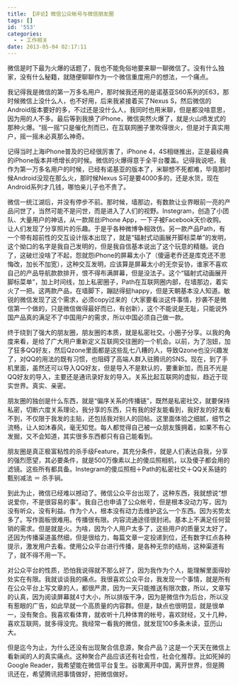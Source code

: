 ```yaml
---
title: 【评论】微信公众帐号与微信朋友圈
tags: []
id: '553'
categories:
  - - 工作相关
date: 2013-05-04 02:17:11
---
```


微信是时下最为火爆的话题了，我也不能免俗地要来聊一聊微信了。没有什么独家，没有什么秘籍，就随便聊聊作为一个微信重度用户的想法，一个痛点。

我记得我是微信的第一万多名用户，那时候我还用的是诺基亚S60系列的E63，那时候微信上没什么人，也不好用，后来我紧接着买了Nexus S，然后微信的Android版本要好的多，不过还是没什么人，我同时也用米聊，但是都没啥意思，因为用的人不多。最后等到我换了iPhone，微信突然火爆了，就是火山喷发式的那种火爆。“摇一摇”只是催化剂而已，在互联网圈子里吹得很火，但是对于真实用户，摇一摇未必真那么神奇。
<!-- more -->
记得当时上海iPhone普及的已经很厉害了，iPhone 4，4S相继推出，正是最经典的iPhone版本井喷增长的时候。微信的火爆得意于全平台覆盖。记得我说吧，我作为第一万多名用户的时候，已经有诺基亚的版本了，米聊想不死都难，毕竟那时候Android没现在那么火，那时候Nexus S可是要4000多的，还是水货，现在Android系列才几钱，哪怕亲儿子也不贵了。

微信一统江湖后，并没有停步不前。那时候，墙那边，有数款让业界眼前一亮的产品问世了，当然可能不是问世，而是进入了人们的视野。Instegram，创造了小团队、大量用户的神话，从一款屌丝iPhone App，一下子被Facebook天价收购。让人们发现了分享照片的乐趣。于是乎各种微博争相效仿。另一款产品Path，有一个带有超前性的交互设计版本出现了，就是“辐射式动画展开脚标菜单”的发明，这个拗口的名字是我自己发明的，但是我自信基本说出了这个玩意的精髓。说白了，这破烂没啥了不起，怨就怨iPhone的屏幕太小了（傻逼老乔还是库克还不思悔改，加长不加宽），这种交互发明，应该算是屏幕太小的无奈妥协，谁家不喜欢自己的产品导航款款排开，恨不得布满屏幕，但是没法子。这个“辐射式动画展开脚标菜单”，加上时间线，加上私密圈子，Path在互联网圈内部，在墙那边，着实火了一把。这两款产品，在墙脚下，蹦跶得挺happy，但是天朝基本没人知道。敏锐的微信发现了这个需求，必须copy过来的（大家要看淡这件事情，抄袭不是微信第一个做的，只是微信做得最好而已，有创新），这个不能说是无耻，只能说外国产品真的满足不了中国用户的需求，所以中国必须自己做一款。

终于绕到了强大的朋友圈，朋友圈的本质，就是私密社交。小圈子分享。以我的角度来看，是给了广大用户重新定义互联网交往圈的一个机会。以前，为了泡妞，加了狂多QQ好友，然后Qzone里面都是这些乱七八糟的人，导致Qzone也没兴趣发了，对QQ的用法的既有习惯，也阻碍了高端人群入驻腾讯的SNS。现在，到了手机里面，虽然还可以导入QQ好友，但是导入不是默认的，要重新加，而且不光是QQ好友的导入，主要还是通讯录好友的导入。关系比起互联网的虚拟，趋近于现实世界。真实、亲密。

朋友圈的独创是什么东西，就是“偏序关系的传播链”，既然是私密社交，就要保持私密，切断六度关系理论，我分享的东西，只有我的好友能看到，我好友的好友看不到，不仅限于我发的主贴，还包括我对别人的回帖。这里面体验之细腻，细节之流畅，让人如沐春风，毫无知觉。每人都觉得自己被一众朋友簇拥着，如果不有心发掘，又不会知道，其实很多东西都只有自己能看到。

朋友圈是真正极富粘性的杀手级Feature，其充分条件，就是人们表达自我，分享的强烈愿望，其必要条件，就是500万像素以上的傻瓜照相机，以及傻子都会用的滤镜。这些所有都具备。Instegram的傻瓜照相＋Path的私密社交＋QQ关系链的甄别减法 ＝ 杀手锏。

到此为止，微信已经难以撼动了。微信公众平台出现了，这种东西，我就想说“想说爱你，不是很容易的事”。我自己也申请了公众帐号，但是根本没动力写，因为没有听众，没有利益。作为个人，根本没有动力去维护这么一个东西。因为劣势太多了。写作面板很难用。传播很有限。内容流通途径很封闭。基本上不满足任何营销的需求。但是就是火。为啥，因为个人用户太多了，这些用户的质量又太好了，还因为传播渠道虽然细，但是很给力，每篇文章一定投递到位，还有数字红点各种提示，激发用户去看。使用公众平台进行传播，是各种无奈的结局，这种渠道有了，就不得不用一下。

对公众平台的性质，恐怕我说得就不那么好了，因为我作为个人，能理解里面得妙处实在有限。我就谈谈我的痛点。我很喜欢公众平台，我发现一个事情，就是所有在公众平台上写文章的人，都很严肃，因为一天只能推送有限次数，所以，文章写的认真，因为阅读屏幕就4寸大小，所以排版干净，因为是微信作为后台，所以没有惹眼的广告，如此早就一个高质量的内容群。但是，缺点也很明显，就是很单一，没有聚合。我喜欢看体育，就收听十几种体育的帐号，喜欢财经，又十几种，喜欢互联网，就多得没完。我经常一看我的微信，就发现100多条未读，亚历山大。

但是迄今为止，为什么还没有出现聚合信息源，聚合产品？这是一个天天在微信上看新闻的人的真实痛点。这种聚合产品应该还有社会性，社会化推荐。比如死掉的Google Reader，我希望能在微信平台复生。谷歌离开中国，离开世界，但是腾讯还在，希望腾讯把事情做好，把微信做好。